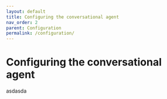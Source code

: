 ```yaml
---
layout: default
title: Configuring the conversational agent
nav_order: 2
parent: Configuration
permalink: /configuration/
---
```


# Configuring the conversational agent

asdasda